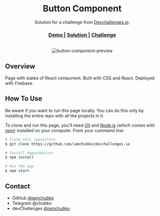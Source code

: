 <h1 align="center">Button Component</h1>

<div align="center">
   Solution for a challenge from  <a href="http://devchallenges.io" target="_blank">Devchallenges.io</a>.
</div>

<div align="center">
  <h3>
    <a href="https://devchallprojects.web.app/button-component/">
      Demo
    </a>
    <span> | </span>
    <a href="https://devchallenges.io/solutions/t7NqETa7UjFy7wjG8yYf">
      Solution
    </a>
    <span> | </span>
    <a href="https://devchallenges.io/challenges/ohgVTyJCbm5OZyTB2gNY">
      Challenge
    </a>
  </h3>
</div>
<br>
<div align="center">
  <img src='https://user-images.githubusercontent.com/56153711/109431226-6c504080-7a16-11eb-8d2b-3f6fccc251ae.png' alt='button-component-preview'>
</div>

## Overview

Page with states of React component. Built with CSS and React. Deployed with Firebase.

## How To Use

Be aware if you want to run this page locally. You can do this only by installing the entire repo with all the projects in it.

To clone and run this page, you'll need [Git](https://git-scm.com) and [Node.js](https://nodejs.org/en/download/) (which comes with [npm](http://npmjs.com)) installed on your computer. From your command line:

```bash
# Clone this repository
$ git clone https://github.com/iamchubko/devchallenges.io

# Install dependencies
$ npm install

# Run the app
$ npm start
```

## Contact

- GitHub [@iamchubko](https://github.com/iamchubko)
- Telegram @chubko
- devChallenges [@iamchubko](https://devchallenges.io/portfolio/iamchubko)
